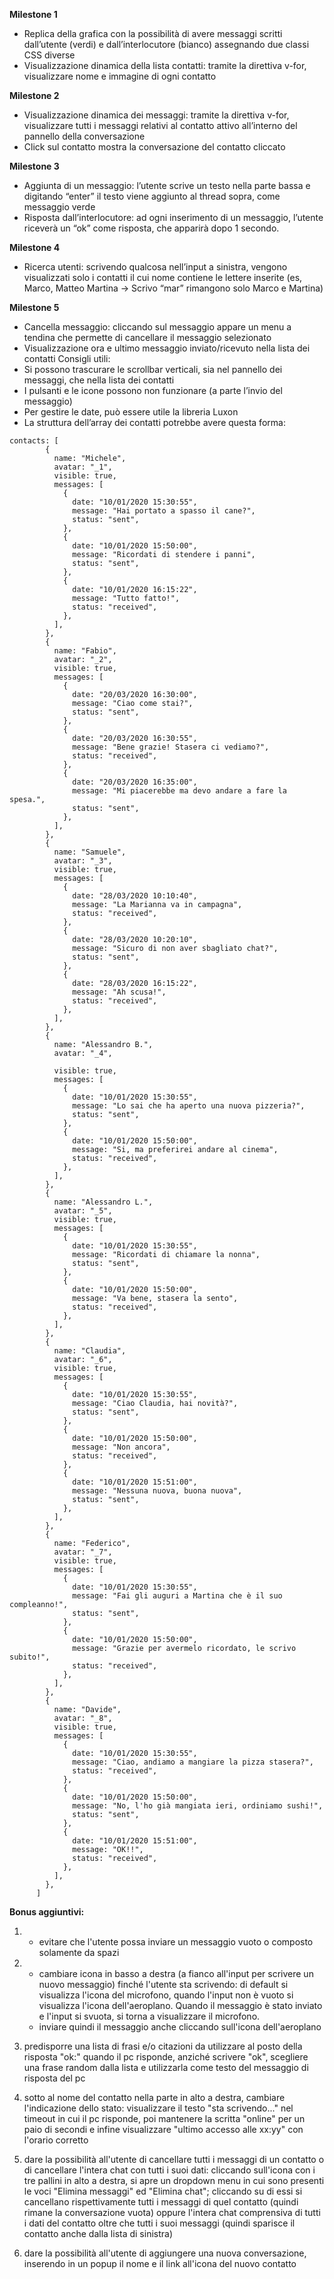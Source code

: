 **Milestone 1**
 - Replica della grafica con la possibilità di avere messaggi scritti dall’utente (verdi) e dall’interlocutore (bianco) assegnando due classi CSS diverse
 - Visualizzazione dinamica della lista contatti: tramite la direttiva v-for, visualizzare nome e immagine di ogni contatto

**Milestone 2**
 - Visualizzazione dinamica dei messaggi: tramite la direttiva v-for, visualizzare tutti i messaggi relativi al contatto attivo all’interno del pannello della conversazione
 - Click sul contatto mostra la conversazione del contatto cliccato

**Milestone 3**
 - Aggiunta di un messaggio: l’utente scrive un testo nella parte bassa e digitando
“enter” il testo viene aggiunto al thread sopra, come messaggio verde
 - Risposta dall’interlocutore: ad ogni inserimento di un messaggio, l’utente riceverà
un “ok” come risposta, che apparirà dopo 1 secondo.

**Milestone 4**
 - Ricerca utenti: scrivendo qualcosa nell’input a sinistra, vengono visualizzati solo i contatti il cui nome contiene le lettere inserite (es, Marco, Matteo Martina -> Scrivo “mar” rimangono solo Marco e Martina)

**Milestone 5**
 - Cancella messaggio: cliccando sul messaggio appare un menu a tendina che permette di cancellare il messaggio selezionato
 - Visualizzazione ora e ultimo messaggio inviato/ricevuto nella lista dei contatti
Consigli utili:
 - Si possono trascurare le scrollbar verticali, sia nel pannello dei messaggi, che nella lista dei contatti
 - I pulsanti e le icone possono non funzionare (a parte l’invio del messaggio)
 - Per gestire le date, può essere utile la libreria Luxon
 - La struttura dell’array dei contatti potrebbe avere questa forma:
```
contacts: [
        {
          name: "Michele",
          avatar: "_1",
          visible: true,
          messages: [
            {
              date: "10/01/2020 15:30:55",
              message: "Hai portato a spasso il cane?",
              status: "sent",
            },
            {
              date: "10/01/2020 15:50:00",
              message: "Ricordati di stendere i panni",
              status: "sent",
            },
            {
              date: "10/01/2020 16:15:22",
              message: "Tutto fatto!",
              status: "received",
            },
          ],
        },
        {
          name: "Fabio",
          avatar: "_2",
          visible: true,
          messages: [
            {
              date: "20/03/2020 16:30:00",
              message: "Ciao come stai?",
              status: "sent",
            },
            {
              date: "20/03/2020 16:30:55",
              message: "Bene grazie! Stasera ci vediamo?",
              status: "received",
            },
            {
              date: "20/03/2020 16:35:00",
              message: "Mi piacerebbe ma devo andare a fare la spesa.",
              status: "sent",
            },
          ],
        },
        {
          name: "Samuele",
          avatar: "_3",
          visible: true,
          messages: [
            {
              date: "28/03/2020 10:10:40",
              message: "La Marianna va in campagna",
              status: "received",
            },
            {
              date: "28/03/2020 10:20:10",
              message: "Sicuro di non aver sbagliato chat?",
              status: "sent",
            },
            {
              date: "28/03/2020 16:15:22",
              message: "Ah scusa!",
              status: "received",
            },
          ],
        },
        {
          name: "Alessandro B.",
          avatar: "_4",

          visible: true,
          messages: [
            {
              date: "10/01/2020 15:30:55",
              message: "Lo sai che ha aperto una nuova pizzeria?",
              status: "sent",
            },
            {
              date: "10/01/2020 15:50:00",
              message: "Si, ma preferirei andare al cinema",
              status: "received",
            },
          ],
        },
        {
          name: "Alessandro L.",
          avatar: "_5",
          visible: true,
          messages: [
            {
              date: "10/01/2020 15:30:55",
              message: "Ricordati di chiamare la nonna",
              status: "sent",
            },
            {
              date: "10/01/2020 15:50:00",
              message: "Va bene, stasera la sento",
              status: "received",
            },
          ],
        },
        {
          name: "Claudia",
          avatar: "_6",
          visible: true,
          messages: [
            {
              date: "10/01/2020 15:30:55",
              message: "Ciao Claudia, hai novità?",
              status: "sent",
            },
            {
              date: "10/01/2020 15:50:00",
              message: "Non ancora",
              status: "received",
            },
            {
              date: "10/01/2020 15:51:00",
              message: "Nessuna nuova, buona nuova",
              status: "sent",
            },
          ],
        },
        {
          name: "Federico",
          avatar: "_7",
          visible: true,
          messages: [
            {
              date: "10/01/2020 15:30:55",
              message: "Fai gli auguri a Martina che è il suo compleanno!",
              status: "sent",
            },
            {
              date: "10/01/2020 15:50:00",
              message: "Grazie per avermelo ricordato, le scrivo subito!",
              status: "received",
            },
          ],
        },
        {
          name: "Davide",
          avatar: "_8",
          visible: true,
          messages: [
            {
              date: "10/01/2020 15:30:55",
              message: "Ciao, andiamo a mangiare la pizza stasera?",
              status: "received",
            },
            {
              date: "10/01/2020 15:50:00",
              message: "No, l'ho già mangiata ieri, ordiniamo sushi!",
              status: "sent",
            },
            {
              date: "10/01/2020 15:51:00",
              message: "OK!!",
              status: "received",
            },
          ],
        },
      ]
```

**Bonus aggiuntivi:**
1. - evitare che l'utente possa inviare un messaggio vuoto o composto solamente da spazi

2. - cambiare icona in basso a destra (a fianco all'input per scrivere un nuovo messaggio) finché l'utente sta scrivendo: di default si visualizza l'icona del microfono, quando l'input non è vuoto si visualizza l'icona dell'aeroplano. Quando il messaggio è stato inviato e l'input si svuota, si torna a visualizzare il microfono.
    - inviare quindi il messaggio anche cliccando sull'icona dell'aeroplano

3. predisporre una lista di frasi e/o citazioni da utilizzare al posto della risposta "ok:" quando il pc risponde, anziché scrivere "ok", scegliere una frase random dalla lista e utilizzarla come testo del messaggio di risposta del pc

4. sotto al nome del contatto nella parte in alto a destra, cambiare l'indicazione dello stato: visualizzare il testo "sta scrivendo..." nel timeout in cui il pc risponde, poi mantenere la scritta "online" per un paio di secondi e infine visualizzare "ultimo accesso alle xx:yy" con l'orario corretto

5. dare la possibilità all'utente di cancellare tutti i messaggi di un contatto o di cancellare l'intera chat con tutti i suoi dati: cliccando sull'icona con i tre pallini in alto a destra, si apre un dropdown menu in cui sono presenti le voci "Elimina messaggi" ed "Elimina chat"; cliccando su di essi si cancellano rispettivamente tutti i messaggi di quel contatto (quindi rimane la conversazione vuota) oppure l'intera chat comprensiva di tutti i dati del contatto oltre che tutti i suoi messaggi (quindi sparisce il contatto anche dalla lista di sinistra)

6. dare la possibilità all'utente di aggiungere una nuova conversazione, inserendo in un popup il nome e il link all'icona del nuovo contatto